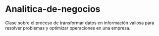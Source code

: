 # Analitica-de-negocios
Clase sobre el proceso de transformar datos en información valiosa para resolver problemas y optimizar operaciones en una empresa.
